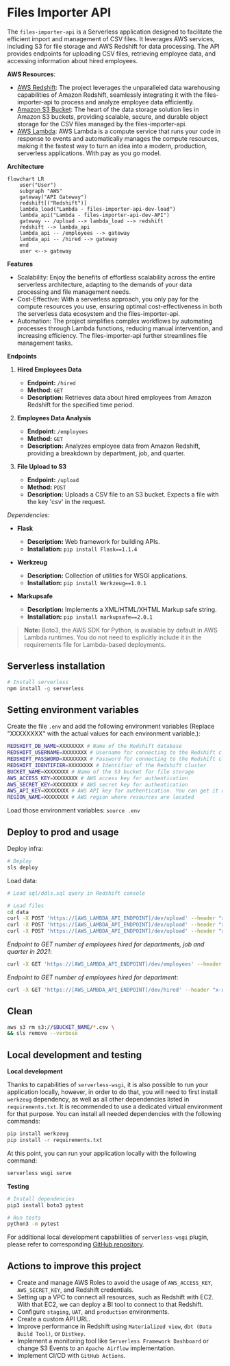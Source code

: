 # Files Importer API

The `files-importer-api` is a Serverless application designed to facilitate the efficient import and management of CSV files. It leverages AWS services, including S3 for file storage and AWS Redshift for data processing. The API provides endpoints for uploading CSV files, retrieving employee data, and accessing information about hired employees.

**AWS Resources**:

- [AWS Redshift](https://aws.amazon.com/redshift/):  The project leverages the unparalleled data warehousing capabilities of Amazon Redshift, seamlessly integrating it with the files-importer-api to process and analyze employee data efficiently.
- [Amazon S3 Bucket](https://aws.amazon.com/s3/): The heart of the data storage solution lies in Amazon S3 buckets, providing scalable, secure, and durable object storage for the CSV files managed by the files-importer-api.
- [AWS Lambda](https://docs.aws.amazon.com/lambda/): AWS Lambda is a compute service that runs your code in response to events and automatically manages the compute resources, making it the fastest way to turn an idea into a modern, production, serverless applications. With pay as you go model.

**Architecture**

```mermaid
flowchart LR
    user("User")
    subgraph "AWS"
    gateway("API Gateway")
    redshift[("Redshift")]
    lambda_load("Lambda - files-importer-api-dev-load") 
    lambda_api("Lambda - files-importer-api-dev-API")
    gateway -- /upload --> lambda_load --> redshift
    redshift --> lambda_api
    lambda_api -- /employees --> gateway
    lambda_api -- /hired --> gateway
    end
    user <--> gateway
```

**Features**

- Scalability: Enjoy the benefits of effortless scalability across the entire serverless architecture, adapting to the demands of your data processing and file management needs.
- Cost-Effective: With a serverless approach, you only pay for the compute resources you use, ensuring optimal cost-effectiveness in both the serverless data ecosystem and the files-importer-api.
- Automation: The project simplifies complex workflows by automating processes through Lambda functions, reducing manual intervention, and increasing efficiency. The files-importer-api further streamlines file management tasks.

**Endpoints**

1. **Hired Employees Data**
   - **Endpoint:** `/hired`
   - **Method:** `GET`
   - **Description:** Retrieves data about hired employees from Amazon Redshift for the specified time period.

2. **Employees Data Analysis**
   - **Endpoint:** `/employees`
   - **Method:** `GET`
   - **Description:** Analyzes employee data from Amazon Redshift, providing a breakdown by department, job, and quarter.

3. **File Upload to S3**
   - **Endpoint:** `/upload`
   - **Method:** `POST`
   - **Description:** Uploads a CSV file to an S3 bucket. Expects a file with the key 'csv' in the request.

*Dependencies*:

- **Flask**
  - **Description:** Web framework for building APIs.
  - **Installation:** `pip install Flask==1.1.4`

- **Werkzeug**
  - **Description:** Collection of utilities for WSGI applications.
  - **Installation:** `pip install Werkzeug==1.0.1`

- **Markupsafe**
  - **Description:** Implements a XML/HTML/XHTML Markup safe string.
  - **Installation:** `pip install markupsafe==2.0.1`

> **Note:** Boto3, the AWS SDK for Python, is available by default in AWS Lambda runtimes. You do not need to explicitly include it in the requirements file for Lambda-based deployments.

## Serverless installation

```Bash
# Install serverless
npm install -g serverless
```

## Setting environment variables

Create the file `.env` and add the following environment variables (Replace "XXXXXXXX" with the actual values for each environment variable.):
```Bash
REDSHIFT_DB_NAME=XXXXXXXX # Name of the Redshift database
REDSHIFT_USERNAME=XXXXXXXX # Username for connecting to the Redshift cluster
REDSHIFT_PASSWORD=XXXXXXXX # Password for connecting to the Redshift cluster (Note: It's advisable not to expose passwords directly in environment variables)
REDSHIFT_IDENTIFIER=XXXXXXXX # Identifier of the Redshift cluster
BUCKET_NAME=XXXXXXXX # Name of the S3 bucket for file storage
AWS_ACCESS_KEY=XXXXXXXX # AWS access key for authentication
AWS_SECRET_KEY=XXXXXXXX # AWS secret key for authentication
AWS_API_KEY=XXXXXXXX # AWS API key for authentication. You can get it after infra deployment in Gateways API -> Api Key
REGION_NAME=XXXXXXXX # AWS region where resources are located
```

Load those environment variables: `source .env`

## Deploy to prod and usage

Deploy infra:
```Bash
# Deploy
sls deploy
```

Load data:
```Bash
# Load sql/ddls.sql query in Redshift console

# Load files
cd data
curl -X POST 'https://[AWS_LAMBDA_API_ENDPOINT]/dev/upload' --header "x-api-key: $AWS_API_KEY" -F "csv=@hired_employees.csv"
curl -X POST 'https://[AWS_LAMBDA_API_ENDPOINT]/dev/upload' --header "x-api-key: $AWS_API_KEY" -F "csv=@departments.csv"
curl -X POST 'https://[AWS_LAMBDA_API_ENDPOINT]/dev/upload' --header "x-api-key: $AWS_API_KEY" -F "csv=@jobs.csv"
```

*Endpoint to GET number of employees hired for departments, job and quarter in 2021*:
```Bash
curl -X GET 'https://[AWS_LAMBDA_API_ENDPOINT]/dev/employees' --header "x-api-key: $AWS_API_KEY"
```

*Endpoint to GET number of employees hired for department*:
```Bash
curl -X GET 'https://[AWS_LAMBDA_API_ENDPOINT]/dev/hired' --header "x-api-key: $AWS_API_KEY"
```

## Clean

```Bash
aws s3 rm s3://$BUCKET_NAME/*.csv \
&& sls remove --verbose
```

## Local development and testing

**Local development**

Thanks to capabilities of `serverless-wsgi`, it is also possible to run your application locally, however, in order to do that, you will need to first install `werkzeug` dependency, as well as all other dependencies listed in `requirements.txt`. It is recommended to use a dedicated virtual environment for that purpose. You can install all needed dependencies with the following commands:

```bash
pip install werkzeug
pip install -r requirements.txt
```

At this point, you can run your application locally with the following command:

```bash
serverless wsgi serve
```

**Testing**

```Bash
# Install dependencies
pip3 install boto3 pytest

# Run tests
python3 -m pytest
```

For additional local development capabilities of `serverless-wsgi` plugin, please refer to corresponding [GitHub repository](https://github.com/logandk/serverless-wsgi).

## Actions to improve this project

- Create and manage AWS Roles to avoid the usage of `AWS_ACCESS_KEY`, `AWS_SECRET_KEY`, and Redshift credentials.
- Setting up a VPC to connect all resources, such as Redshift with EC2. With that EC2, we can deploy a BI tool to connect to that Redshift.
- Configure `staging`, `UAT`, and `production` environments.
- Create a custom API URL.
- Improve performance in Redshift using `Materialized view`, `dbt (Data Build Tool)`, or `Distkey`.
- Implement a monitoring tool like `Serverless Framework Dashboard` or change S3 Events to an `Apache Airflow` implementation.
- Implement CI/CD with `GitHub Actions`.
